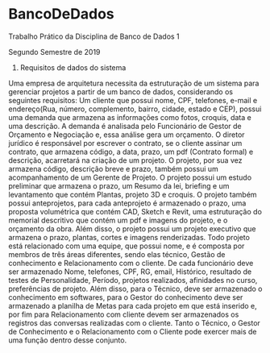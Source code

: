 # BancoDeDados
Trabalho Prático da Disciplina de Banco de Dados 1

Segundo Semestre de 2019

1. Requisitos de dados do sistema

Uma empresa de arquitetura necessita da estruturação de um sistema para gerenciar projetos a partir de um banco de dados, considerando os seguintes requisitos:
Um cliente que possui nome, CPF, telefones, e-mail e endereço(Rua, número, complemento, bairro, cidade, estado e CEP), possui uma demanda que armazena as
informações como fotos, croquis, data e uma descrição. A demanda é analisada pelo Funcionário de Gestor de Orçamento e Negociação e, essa análise gera um orçamento.
O diretor jurídico é responsável por escrever o contrato, se o cliente assinar um contrato, que armazena código, a data, prazo, um pdf (Contrato formal) e descrição,
acarretará na criação de um projeto. O projeto, por sua vez armazena código, descrição breve e prazo, também possui um acompanhamento de um Gerente de Projeto. O projeto
possui um estudo preliminar que armazena o prazo, um Resumo da lei, briefing e um levantamento que contém Plantas, projeto 3D e croquis. O projeto também possui
anteprojetos, para cada anteprojeto é armazenado o prazo, uma proposta volumétrica que contém CAD, Sketch e Revit, uma estruturação do memorial descritivo que contém um pdf e
imagens do projeto, e o orçamento da obra. Além disso, o projeto possui um projeto executivo que armazena o prazo, plantas, cortes e imagens renderizadas. Todo projeto
está relacionado com uma equipe, que possui nome, e é composta por membros de três áreas diferentes, sendo elas técnico, Gestão de conhecimento e Relacionamento com o
cliente. De cada funcionário deve ser armazenado Nome, telefones, CPF, RG, email, Histórico, resultado de testes de Personalidade, Período, projetos realizados, afinidades no
curso, preferências de projeto. Além disso, para o Técnico, deve ser armazenado o conhecimento em softwares, para o Gestor do conhecimento deve ser armazenado a
planilha de Metas para cada projeto em que está inserido e, por fim para Relacionamento com cliente devem ser armazenados os registros das conversas realizadas com o cliente.
Tanto o Técnico, o Gestor de Conhecimento e o Relacionamento com o Cliente pode exercer mais de uma função dentro desse conjunto.
